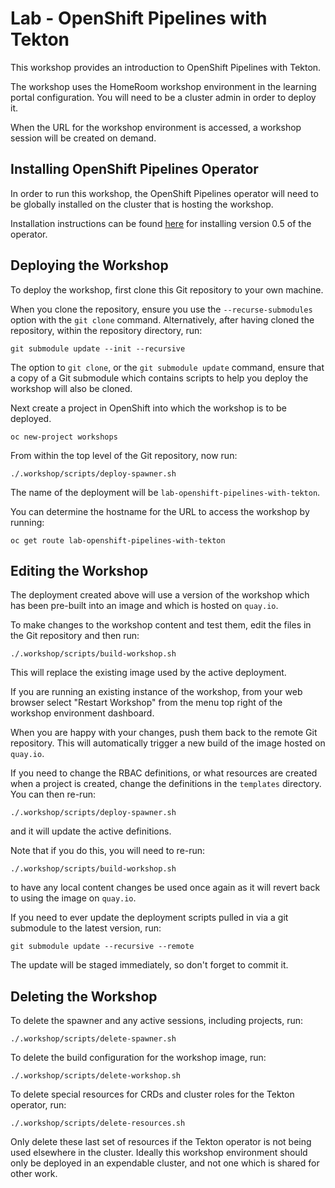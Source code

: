 Lab - OpenShift Pipelines with Tekton
====================

This workshop provides an introduction to OpenShift Pipelines with Tekton.

The workshop uses the HomeRoom workshop environment in the learning portal configuration. You will need to be a cluster admin in order to deploy it.

When the URL for the workshop environment is accessed, a workshop session will be created on demand.

Installing OpenShift Pipelines Operator
---------------------------------------

In order to run this workshop, the OpenShift Pipelines operator will need to be globally installed on the cluster that is hosting the workshop.

Installation instructions can be found [here](https://github.com/openshift/pipelines-tutorial/blob/master/install-operator.md) for installing version 0.5 of the operator.

Deploying the Workshop
----------------------

To deploy the workshop, first clone this Git repository to your own machine.

When you clone the repository, ensure you use the `--recurse-submodules` option with the `git clone` command. Alternatively, after having cloned the repository, within the repository directory, run:

```
git submodule update --init --recursive
```

The option to `git clone`, or the `git submodule update` command, ensure that a copy of a Git submodule which contains scripts to help you deploy the workshop will also be cloned.

Next create a project in OpenShift into which the workshop is to be deployed.

```
oc new-project workshops
```

From within the top level of the Git repository, now run:

```
./.workshop/scripts/deploy-spawner.sh
```

The name of the deployment will be `lab-openshift-pipelines-with-tekton`.

You can determine the hostname for the URL to access the workshop by running:

```
oc get route lab-openshift-pipelines-with-tekton
```

Editing the Workshop
--------------------

The deployment created above will use a version of the workshop which has been pre-built into an image and which is hosted on `quay.io`.

To make changes to the workshop content and test them, edit the files in the Git repository and then run:

```
./.workshop/scripts/build-workshop.sh
```

This will replace the existing image used by the active deployment.

If you are running an existing instance of the workshop, from your web browser select "Restart Workshop" from the menu top right of the workshop environment dashboard.

When you are happy with your changes, push them back to the remote Git repository. This will automatically trigger a new build of the image hosted on `quay.io`.

If you need to change the RBAC definitions, or what resources are created when a project is created, change the definitions in the `templates` directory. You can then re-run:

```
./.workshop/scripts/deploy-spawner.sh
```

and it will update the active definitions.

Note that if you do this, you will need to re-run:

```
./.workshop/scripts/build-workshop.sh
```

to have any local content changes be used once again as it will revert back to using the image on ``quay.io``.

If you need to ever update the deployment scripts pulled in via a git submodule to the latest version, run:

```
git submodule update --recursive --remote
```

The update will be staged immediately, so don't forget to commit it.

Deleting the Workshop
---------------------

To delete the spawner and any active sessions, including projects, run:

```
./.workshop/scripts/delete-spawner.sh
```

To delete the build configuration for the workshop image, run:

```
./.workshop/scripts/delete-workshop.sh
```

To delete special resources for CRDs and cluster roles for the Tekton operator, run:

```
./.workshop/scripts/delete-resources.sh
```

Only delete these last set of resources if the Tekton operator is not being used elsewhere in the cluster. Ideally this workshop environment should only be deployed in an expendable cluster, and not one which is shared for other work.
